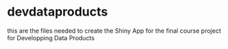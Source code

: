 # devdataproducts
this are the files needed to create the Shiny App for the final course project for Developping Data Products
